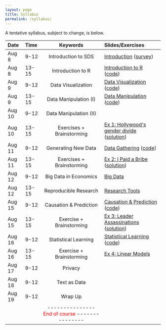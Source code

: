 ```yaml
---
layout: page
title: Syllabus
permalink: /syllabus/
---
```


A tentative syllabus, subject to change, is below.

|Date|Time|Keywords|Slides/Exercises|
|:----|:-----|:-----:|:-----|
|Aug 8| 9-12 | Introduction to SDS | [Introduction](https://sebastianbarfort.github.io/sds_summer/slides/intro.pdf) ([survey](https://sebastianbarfort.typeform.com/to/Rs3G3f))
|Aug 8| 13-15 | Introduction to R | [Introduction to R](https://sebastianbarfort.github.io/sds_summer/slides/intro_R.pdf) ([code](https://sebastianbarfort.github.io/sds_summer/code/intro_R.R))
|Aug 9| 9-12 | Data Visualization | [Data Visualization](https://sebastianbarfort.github.io/sds_summer/slides/visualization.pdf) ([code](https://sebastianbarfort.github.io/sds_summer/code/visualization.R))
|Aug 9| 13-15 | Data Manipulation (I) | [Data Manipulation](https://sebastianbarfort.github.io/sds_summer/slides/manipulation.pdf) ([code](https://sebastianbarfort.github.io/sds_summer/code/manipulation.R))
|Aug 10| 9-12 | Data Manipulation (II) |  
|Aug 10| 13-15 | Exercises + Brainstorming | [Ex 1: Hollywood's gender divide](https://sebastianbarfort.github.io/sds_summer/posts/2016/08/05/exercise-1.html) ([solution](https://sebastianbarfort.github.io/sds_summer/code/exercise1.R))
|Aug 11| 9-12 | Generating New Data | [Data Gathering](https://sebastianbarfort.github.io/sds_summer/slides/gathering.pdf) ([code](https://sebastianbarfort.github.io/sds_summer/code/gathering.R))
|Aug 11| 13-15 | Exercises + Brainstorming  |  [Ex 2: I Paid a Bribe](https://sebastianbarfort.github.io/sds_summer/posts/2016/08/06/exercise-2.html) ([solution](https://sebastianbarfort.github.io/sds_summer/code/exercise2.R))
|Aug 12| 9-12 |  Big Data in Economics | [Big Data](https://sebastianbarfort.github.io/sds_summer/slides/bigdata.pdf)
|Aug 12| 13-15 | Reproducible Research | [Research Tools](https://sebastianbarfort.github.io/sds_summer/slides/tools.pdf)
|Aug 15| 9-12 |  Causation & Prediction | [Causation & Prediction](https://sebastianbarfort.github.io/sds_summer/slides/causality.pdf) ([code](https://sebastianbarfort.github.io/sds_summer/code/causality.R))
|Aug 15| 13-15 | Exercise + Brainstorming |  [Ex 3: Leader Assassinations](https://sebastianbarfort.github.io/sds_summer/posts/2016/08/14/exercise-3.html) ([solution](https://sebastianbarfort.github.io/sds_summer/code/exercise3.R))
|Aug 16| 9-12 |  Statistical Learning | [Statistical Learning](https://sebastianbarfort.github.io/sds_summer/slides/learning.pdf) ([code](https://sebastianbarfort.github.io/sds_summer/code/learning.R))
|Aug 16| 13-15 | Exercise + Brainstorming |  [Ex 4: Linear Models](https://sebastianbarfort.github.io/sds_summer/posts/2016/08/15/exercise-4.html)
|Aug 17| 9-12 |  Privacy |  
|Aug 18| 9-12 |  Text as Data |  
|Aug 19| 9-12 |  Wrap Up |  
| | | ---------------  <font color="red"> End of course </font> --------------- | |
